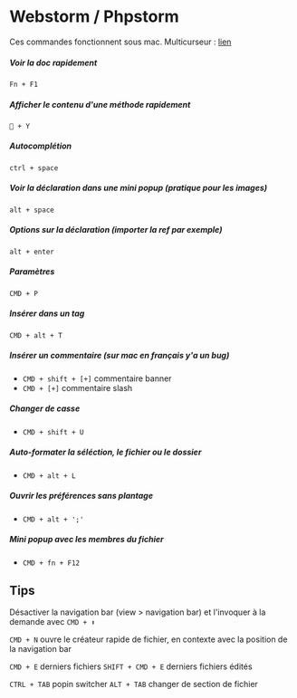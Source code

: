 # Webstorm / Phpstorm

Ces commandes fonctionnent sous mac.
Multicurseur : [lien](http://blog.jetbrains.com/phpstorm/2014/03/working-with-multiple-selection-in-phpstorm-8-eap/)

##### Voir la doc rapidement
`Fn + F1`

##### Afficher le contenu d'une méthode rapidement
`🍎 + Y`

##### Autocomplétion
`ctrl + space`

##### Voir la déclaration dans une mini popup (pratique pour les images)
`alt + space`

##### Options sur la déclaration (importer la ref par exemple)
`alt + enter`

##### Paramètres
`CMD + P`

##### Insérer dans un tag
`CMD + alt + T`

##### Insérer un commentaire (sur mac en français y'a un bug)
- `CMD + shift + [+]` commentaire banner
- `CMD + [+]` commentaire slash

##### Changer de casse
- `CMD + shift + U`

##### Auto-formater la séléction, le fichier ou le dossier
- `CMD + alt + L`

##### Ouvrir les préférences sans plantage
- `CMD + alt + ';'`

##### Mini popup avec les membres du fichier
- `CMD + fn + F12`


## Tips

Désactiver la navigation bar (view > navigation bar) et l'invoquer à la demande avec `CMD + ⬆`

`CMD + N` ouvre le créateur rapide de fichier, en contexte avec la position de la navigation bar

`CMD + E` derniers fichiers
`SHIFT + CMD + E` derniers fichiers édités

`CTRL + TAB` popin switcher
`ALT + TAB` changer de section de fichier


